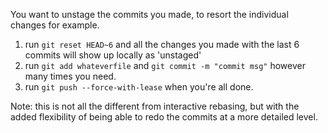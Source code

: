 You want to unstage the commits you made, to resort the individual changes for example.

1. run `git reset HEAD~6` and all the changes you made with the last 6 commits will show up locally as 'unstaged'
2. run `git add whateverfile` and `git commit -m "commit msg"` however many times you need.
3. run `git push --force-with-lease` when you're all done.

Note: this is not all the different from interactive rebasing, but with the added flexibility of being able to redo the commits at a more detailed level.
